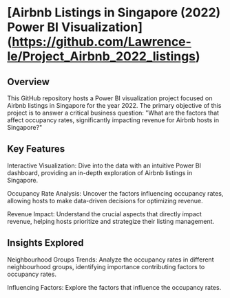 # [Airbnb Listings in Singapore (2022) Power BI Visualization] (https://github.com/Lawrence-le/Project_Airbnb_2022_listings)

## Overview
This GitHub repository hosts a Power BI visualization project focused on Airbnb listings in Singapore for the year 2022. The primary objective of this project is to answer a critical business question: "What are the factors that affect occupancy rates, significantly impacting revenue for Airbnb hosts in Singapore?"

## Key Features
Interactive Visualization: Dive into the data with an intuitive Power BI dashboard, providing an in-depth exploration of Airbnb listings in Singapore.

Occupancy Rate Analysis: Uncover the factors influencing occupancy rates, allowing hosts to make data-driven decisions for optimizing revenue.

Revenue Impact: Understand the crucial aspects that directly impact revenue, helping hosts prioritize and strategize their listing management.

## Insights Explored
Neighbourhood Groups Trends: Analyze the occupancy rates in different neighbourhood groups, identifying importance contributing factors to occupancy rates.

Influencing Factors: Explore the factors that influence the occupancy rates.
